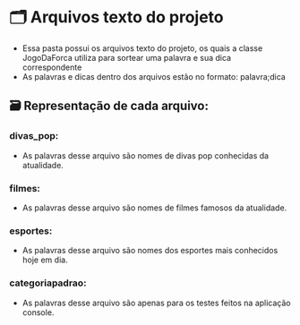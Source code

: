 # 🗂️ Arquivos texto do projeto
- Essa pasta possui os arquivos texto do projeto, os quais a classe JogoDaForca utiliza para sortear uma palavra e sua dica correspondente
- As palavras e dicas dentro dos arquivos estão no formato: palavra;dica
## 🗃️ Representação de cada arquivo:
### divas_pop:
- As palavras desse arquivo são nomes de divas pop conhecidas da atualidade.
### filmes:
- As palavras desse arquivo são nomes de filmes famosos da atualidade.
### esportes:
- As palavras desse arquivo são nomes dos esportes mais conhecidos hoje em dia.
### categoriapadrao:
- As palavras desse arquivo são apenas para os testes feitos na aplicação console.
